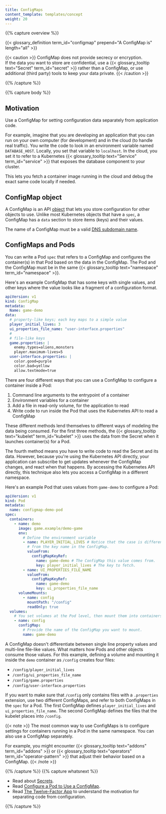 ```yaml
---
title: ConfigMaps
content_template: templates/concept
weight: 20
---
```


{{% capture overview %}}

{{< glossary_definition term_id="configmap" prepend="A ConfigMap is" length="all" >}}

{{< caution >}} ConfigMap does not provide secrecy or encryption.  
If the data you want to store are confidential, use a
{{< glossary_tooltip text="Secret" term_id="secret" >}} rather than a ConfigMap,
or use additional (third party) tools to keep your data private.
{{< /caution >}}

{{% /capture %}}

{{% capture body %}}

## Motivation

Use a ConfigMap for setting configuration data separately from application code.

For example, imagine that you are developing an application that you can run on
your own computer (for development) and in the cloud (to handle real traffic).
You write the code to look in an environment variable named `DATABASE_HOST`.
Locally, you set that variable to `localhost`. In the cloud, you set it to refer
to a Kubernetes {{< glossary_tooltip text="Service" term_id="service" >}} that
exposes the database component to your cluster.

This lets you fetch a container image running in the cloud and debug the exact
same code locally if needed.

## ConfigMap object

A ConfigMap is an API
[object](/docs/concepts/overview/working-with-objects/kubernetes-objects/) that
lets you store configuration for other objects to use. Unlike most Kubernetes
objects that have a `spec`, a ConfigMap has a `data` section to store items
(keys) and their values.

The name of a ConfigMap must be a valid
[DNS subdomain name](/docs/concepts/overview/working-with-objects/names#dns-subdomain-names).

## ConfigMaps and Pods

You can write a Pod `spec` that refers to a ConfigMap and configures the
container(s) in that Pod based on the data in the ConfigMap. The Pod and the
ConfigMap must be in the same
{{< glossary_tooltip text="namespace" term_id="namespace" >}}.

Here's an example ConfigMap that has some keys with single values, and other
keys where the value looks like a fragment of a configuration format.

```yaml
apiVersion: v1
kind: ConfigMap
metadata:
  Name: game-demo
data:
  # property-like keys; each key maps to a simple value
  player_initial_lives: 3
  ui_properties_file_name: "user-interface.properties"
  #
  # file-like keys
  game.properties: |
    enemy.types=aliens,monsters
    player.maximum-lives=5
  user-interface.properties: |
    color.good=purple
    color.bad=yellow
    allow.textmode=true
```

There are four different ways that you can use a ConfigMap to configure a
container inside a Pod:

1. Command line arguments to the entrypoint of a container
1. Environment variables for a container
1. Add a file in read-only volume, for the application to read
1. Write code to run inside the Pod that uses the Kubernetes API to read a
   ConfigMap

These different methods lend themselves to different ways of modeling the data
being consumed. For the first three methods, the
{{< glossary_tooltip text="kubelet" term_id="kubelet" >}} uses the data from the
Secret when it launches container(s) for a Pod.

The fourth method means you have to write code to read the Secret and its data.
However, because you're using the Kubernetes API directly, your application can
subscribe to get updates whenever the ConfigMap changes, and react when that
happens. By accessing the Kubernetes API directly, this technique also lets you
access a ConfigMap in a different namespace.

Here's an example Pod that uses values from `game-demo` to configure a Pod:

```yaml
apiVersion: v1
kind: Pod
metadata:
  name: configmap-demo-pod
spec:
  containers:
    - name: demo
      image: game.example/demo-game
      env:
        # Define the environment variable
        - name: PLAYER_INITIAL_LIVES # Notice that the case is different here
          # from the key name in the ConfigMap.
          valueFrom:
            configMapKeyRef:
              name: game-demo # The ConfigMap this value comes from.
              key: player_initial_lives # The key to fetch.
        - name: UI_PROPERTIES_FILE_NAME
          valueFrom:
            configMapKeyRef:
              name: game-demo
              key: ui_properties_file_name
      volumeMounts:
        - name: config
          mountPath: "/config"
          readOnly: true
  volumes:
    # You set volumes at the Pod level, then mount them into containers inside that Pod
    - name: config
      configMap:
        # Provide the name of the ConfigMap you want to mount.
        name: game-demo
```

A ConfigMap doesn't differentiate between single line property values and
multi-line file-like values. What matters how Pods and other objects consume
those values. For this example, defining a volume and mounting it inside the
`demo` container as `/config` creates four files:

- `/config/player_initial_lives`
- `/config/ui_properties_file_name`
- `/config/game.properties`
- `/config/user-interface.properties`

If you want to make sure that `/config` only contains files with a `.properties`
extension, use two different ConfigMaps, and refer to both ConfigMaps in the
`spec` for a Pod. The first ConfigMap defines `player_initial_lives` and
`ui_properties_file_name`. The second ConfigMap defines the files that the
kubelet places into `/config`.

{{< note >}} The most common way to use ConfigMaps is to configure settings for
containers running in a Pod in the same namespace. You can also use a ConfigMap
separately.

For example, you might encounter
{{< glossary_tooltip text="addons" term_id="addons" >}} or
{{< glossary_tooltip text="operators" term_id="operator-pattern" >}} that adjust
their behavior based on a ConfigMap. {{< /note >}}

{{% /capture %}} {{% capture whatsnext %}}

- Read about [Secrets](/docs/concepts/configuration/secret/).
- Read
  [Configure a Pod to Use a ConfigMap](/docs/tasks/configure-pod-container/configure-pod-configmap/).
- Read [The Twelve-Factor App](https://12factor.net/) to understand the
  motivation for separating code from configuration.

{{% /capture %}}
